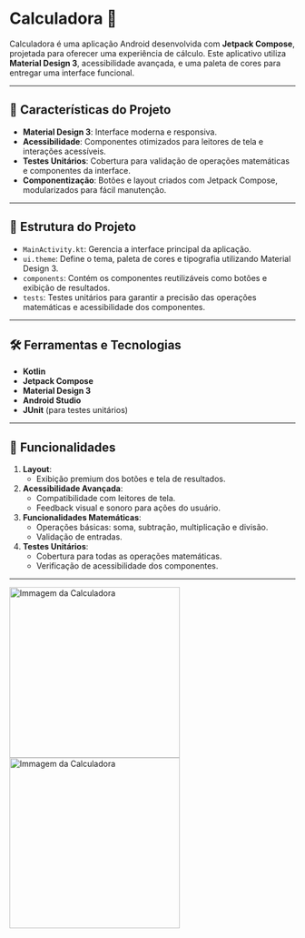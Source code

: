 # **Calculadora 💎**

Calculadora é uma aplicação Android desenvolvida com **Jetpack Compose**, projetada para oferecer uma experiência de cálculo. Este aplicativo utiliza **Material Design 3**, acessibilidade avançada, e uma paleta de cores para entregar uma interface funcional.

---

## 🎨 **Características do Projeto**
- **Material Design 3**: Interface moderna e responsiva.
- **Acessibilidade**: Componentes otimizados para leitores de tela e interações acessíveis.
- **Testes Unitários**: Cobertura para validação de operações matemáticas e componentes da interface.
- **Componentização**: Botões e layout criados com Jetpack Compose, modularizados para fácil manutenção.

---

## 📂 **Estrutura do Projeto**
- `MainActivity.kt`: Gerencia a interface principal da aplicação.
- `ui.theme`: Define o tema, paleta de cores e tipografia utilizando Material Design 3.
- `components`: Contém os componentes reutilizáveis como botões e exibição de resultados.
- `tests`: Testes unitários para garantir a precisão das operações matemáticas e acessibilidade dos componentes.

---

## 🛠️ **Ferramentas e Tecnologias**
- **Kotlin**
- **Jetpack Compose**
- **Material Design 3**
- **Android Studio**
- **JUnit** (para testes unitários)

---

## 🚀 **Funcionalidades**
1. **Layout**:
   - Exibição premium dos botões e tela de resultados.
2. **Acessibilidade Avançada**:
   - Compatibilidade com leitores de tela.
   - Feedback visual e sonoro para ações do usuário.
3. **Funcionalidades Matemáticas**:
   - Operações básicas: soma, subtração, multiplicação e divisão.
   - Validação de entradas.
4. **Testes Unitários**:
   - Cobertura para todas as operações matemáticas.
   - Verificação de acessibilidade dos componentes.

---
<img src="https://github.com/user-attachments/assets/dd98a918-25cc-4e5b-931a-5b9cf044623a" alt="Immagem da Calculadora" width="300"/>
<img src="https://github.com/user-attachments/assets/6016bdff-bbad-444f-895b-2630fd449be0" alt="Immagem da Calculadora" width="300"/>

